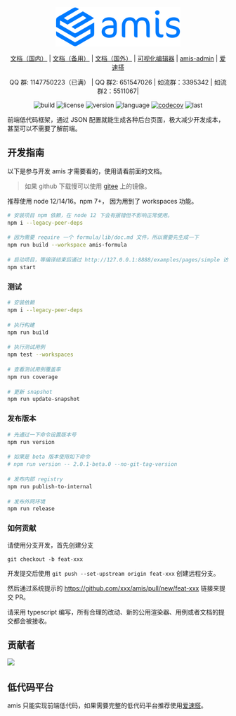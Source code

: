 <div align="center">
  <p>
    <img width="284" src="https://github.com/baidu/amis/raw/master/examples/static/logo.png">
  </p>

[文档（国内）](https://baidu.gitee.io/amis/) |
[文档（备用）](https://aisuda.bce.baidu.com/amis/) |
[文档（国外）](https://baidu.github.io/amis/) |
[可视化编辑器](https://aisuda.github.io/amis-editor-demo/) |
[amis-admin](https://github.com/aisuda/amis-admin) |
[爱速搭](https://baidu.gitee.io/aisuda-docs/)

</div>

<div align="center">
  QQ 群: 1147750223（已满） |
  QQ 群2: 651547026 |
  如流群：3395342 |
  如流群2：5511067|
</div>

<div align="center">

![build](https://img.shields.io/github/workflow/status/baidu/amis/gh-pages/master)
![license](https://img.shields.io/github/license/baidu/amis.svg)
![version](https://img.shields.io/npm/v/amis)
![language](https://img.shields.io/github/languages/top/baidu/amis)
[![codecov](https://codecov.io/gh/baidu/amis/branch/master/graph/badge.svg?token=9LwimHGoE5)](https://codecov.io/gh/baidu/amis)
![last](https://img.shields.io/github/last-commit/baidu/amis.svg)

</div>

前端低代码框架，通过 JSON 配置就能生成各种后台页面，极大减少开发成本，甚至可以不需要了解前端。

## 开发指南

以下是参与开发 amis 才需要看的，使用请看前面的文档。

> 如果 github 下载慢可以使用 [gitee](https://gitee.com/baidu/amis) 上的镜像。

推荐使用 node 12/14/16。npm 7+， 因为用到了 workspaces 功能。

```bash
# 安装项目 npm 依赖，在 node 12 下会有报错但不影响正常使用。
npm i --legacy-peer-deps

# 因为需要 require 一个 formula/lib/doc.md 文件，所以需要先生成一下
npm run build --workspace amis-formula

# 启动项目，等编译结束后通过 http://127.0.0.1:8888/examples/pages/simple 访问。
npm start
```

### 测试

```bash
# 安装依赖
npm i --legacy-peer-deps

# 执行构建
npm run build

# 执行测试用例
npm test --workspaces

# 查看测试用例覆盖率
npm run coverage

# 更新 snapshot
npm run update-snapshot
```

### 发布版本

```bash
# 先通过一下命令设置版本号
npm run version

# 如果是 beta 版本使用如下命令
# npm run version -- 2.0.1-beta.0 --no-git-tag-version

# 发布内部 registry
npm run publish-to-internal

# 发布外网环境
npm run release
```

### 如何贡献

请使用分支开发，首先创建分支

    git checkout -b feat-xxx

开发提交后使用 `git push --set-upstream origin feat-xxx` 创建远程分支。

然后通过系统提示的 https://github.com/xxx/amis/pull/new/feat-xxx 链接来提交 PR。

请采用 typescript 编写，所有合理的改动、新的公用渲染器、用例或者文档的提交都会被接收。

## 贡献者

<a href="https://github.com/baidu/amis/graphs/contributors"><img src="https://opencollective.com/amis/contributors.svg?width=890" /></a>

## 低代码平台

amis 只能实现前端低代码，如果需要完整的低代码平台推荐使用[爱速搭](https://baidu.gitee.io/aisuda-docs/)。
